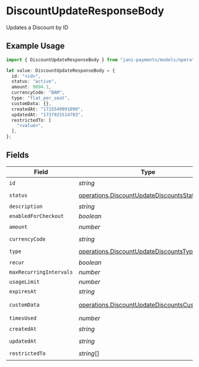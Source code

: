 # DiscountUpdateResponseBody

Updates a Discount by ID

## Example Usage

```typescript
import { DiscountUpdateResponseBody } from "jani-payments/models/operations";

let value: DiscountUpdateResponseBody = {
  id: "<id>",
  status: "active",
  amount: 9894.1,
  currencyCode: "BAM",
  type: "flat_per_seat",
  customData: {},
  createdAt: "1715549991099",
  updatedAt: "1737925514703",
  restrictedTo: [
    "<value>",
  ],
};
```

## Fields

| Field                                                                                                        | Type                                                                                                         | Required                                                                                                     | Description                                                                                                  |
| ------------------------------------------------------------------------------------------------------------ | ------------------------------------------------------------------------------------------------------------ | ------------------------------------------------------------------------------------------------------------ | ------------------------------------------------------------------------------------------------------------ |
| `id`                                                                                                         | *string*                                                                                                     | :heavy_check_mark:                                                                                           | N/A                                                                                                          |
| `status`                                                                                                     | [operations.DiscountUpdateDiscountsStatus](../../models/operations/discountupdatediscountsstatus.md)         | :heavy_check_mark:                                                                                           | N/A                                                                                                          |
| `description`                                                                                                | *string*                                                                                                     | :heavy_minus_sign:                                                                                           | N/A                                                                                                          |
| `enabledForCheckout`                                                                                         | *boolean*                                                                                                    | :heavy_minus_sign:                                                                                           | N/A                                                                                                          |
| `amount`                                                                                                     | *number*                                                                                                     | :heavy_check_mark:                                                                                           | N/A                                                                                                          |
| `currencyCode`                                                                                               | *string*                                                                                                     | :heavy_check_mark:                                                                                           | N/A                                                                                                          |
| `type`                                                                                                       | [operations.DiscountUpdateDiscountsType](../../models/operations/discountupdatediscountstype.md)             | :heavy_check_mark:                                                                                           | N/A                                                                                                          |
| `recur`                                                                                                      | *boolean*                                                                                                    | :heavy_minus_sign:                                                                                           | N/A                                                                                                          |
| `maxRecurringIntervals`                                                                                      | *number*                                                                                                     | :heavy_minus_sign:                                                                                           | N/A                                                                                                          |
| `usageLimit`                                                                                                 | *number*                                                                                                     | :heavy_minus_sign:                                                                                           | N/A                                                                                                          |
| `expiresAt`                                                                                                  | *string*                                                                                                     | :heavy_minus_sign:                                                                                           | N/A                                                                                                          |
| `customData`                                                                                                 | [operations.DiscountUpdateDiscountsCustomData](../../models/operations/discountupdatediscountscustomdata.md) | :heavy_check_mark:                                                                                           | Any valid JSON value                                                                                         |
| `timesUsed`                                                                                                  | *number*                                                                                                     | :heavy_minus_sign:                                                                                           | N/A                                                                                                          |
| `createdAt`                                                                                                  | *string*                                                                                                     | :heavy_check_mark:                                                                                           | N/A                                                                                                          |
| `updatedAt`                                                                                                  | *string*                                                                                                     | :heavy_check_mark:                                                                                           | N/A                                                                                                          |
| `restrictedTo`                                                                                               | *string*[]                                                                                                   | :heavy_check_mark:                                                                                           | N/A                                                                                                          |